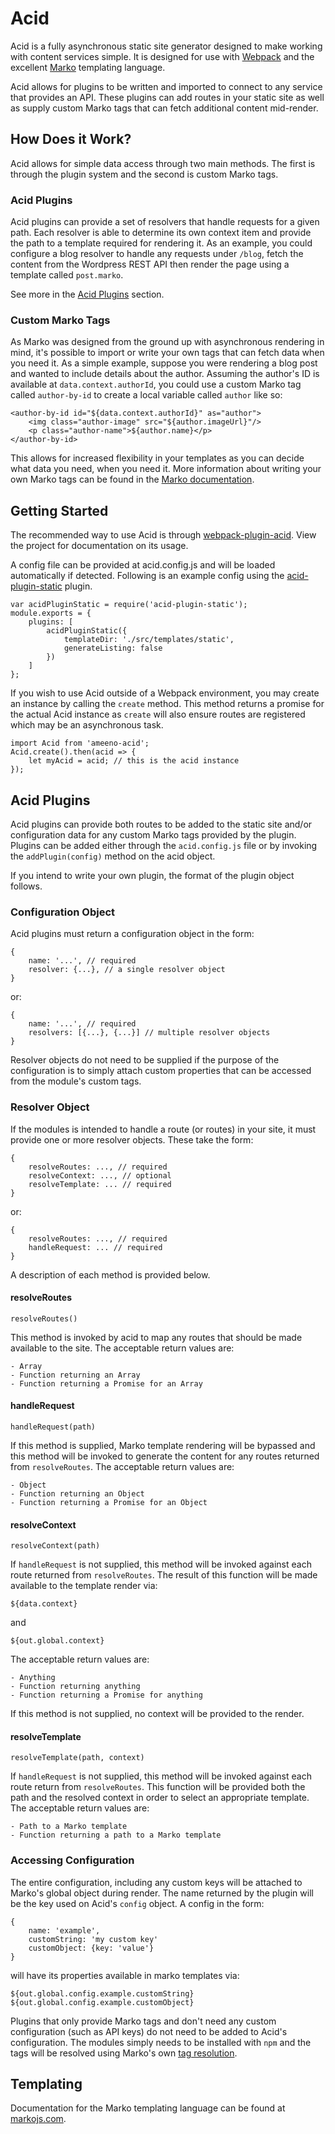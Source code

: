 # Acid

Acid is a fully asynchronous static site generator designed to make working with content services simple. It is designed for use with [Webpack](https://webpack.github.io/) and the excellent [Marko](http://markojs.com/) templating language.

Acid allows for plugins to be written and imported to connect to any service that provides an API. These plugins can add routes in your static site as well as supply custom Marko tags that can fetch additional content mid-render.

## How Does it Work?

Acid allows for simple data access through two main methods. The first is through the plugin system and the second is custom Marko tags.

### Acid Plugins

Acid plugins can provide a set of resolvers that handle requests for a given path. Each resolver is able to determine its own context item and provide the path to a template required for rendering it. As an example, you could configure a blog resolver to handle any requests under `/blog`, fetch the content from the Wordpress REST API then render the page using a template called `post.marko`.

See more in the [Acid Plugins](#acid-plugins) section.

### Custom Marko Tags

As Marko was designed from the ground up with asynchronous rendering in mind, it's possible to import or write your own tags that can fetch data when you need it. As a simple example, suppose you were rendering a blog post and wanted to include details about the author. Assuming the author's ID is available at `data.context.authorId`, you could use a custom Marko tag called `author-by-id` to create a local variable called `author` like so:

    <author-by-id id="${data.context.authorId}" as="author">
        <img class="author-image" src="${author.imageUrl}"/>
        <p class="author-name">${author.name}</p>
    </author-by-id>

This allows for increased flexibility in your templates as you can decide what data you need, when you need it. More information about writing your own Marko tags can be found in the [Marko documentation](http://).

## Getting Started

The recommended way to use Acid is through [webpack-plugin-acid](https://github.com/drewschrauf/webpack-plugin-acid). View the project for documentation on its usage.

A config file can be provided at acid.config.js and will be loaded automatically if detected. Following is an example config using the [acid-plugin-static](https://github.com/drewschrauf/acid-plugin-static) plugin.

    var acidPluginStatic = require('acid-plugin-static');
    module.exports = {
        plugins: [
            acidPluginStatic({
                templateDir: './src/templates/static',
                generateListing: false
            })
        ]
    };

If you wish to use Acid outside of a Webpack environment, you may create an instance by calling the `create` method. This method returns a promise for the actual Acid instance as `create` will also ensure routes are registered which may be an asynchronous task.

    import Acid from 'ameeno-acid';
    Acid.create().then(acid => {
        let myAcid = acid; // this is the acid instance
    });

## Acid Plugins

Acid plugins can provide both routes to be added to the static site and/or configuration data for any custom Marko tags provided by the plugin. Plugins can be added either through the `acid.config.js` file or by invoking the `addPlugin(config)` method on the acid object.

If you intend to write your own plugin, the format of the plugin object follows.

### Configuration Object

Acid plugins must return a configuration object in the form:

    {
        name: '...', // required
        resolver: {...}, // a single resolver object
    }

or:

    {
        name: '...', // required
        resolvers: [{...}, {...}] // multiple resolver objects
    }

Resolver objects do not need to be supplied if the purpose of the configuration is to simply attach custom properties that can be accessed from the module's custom tags.

### Resolver Object

If the modules is intended to handle a route (or routes) in your site, it must provide one or more resolver objects. These take the form:

    {
        resolveRoutes: ..., // required
        resolveContext: ..., // optional
        resolveTemplate: ... // required
    }

or:

    {
        resolveRoutes: ..., // required
        handleRequest: ... // required
    }

A description of each method is provided below.

#### resolveRoutes

`resolveRoutes()`

This method is invoked by acid to map any routes that should be made available to the site. The acceptable return values are:

    - Array
    - Function returning an Array
    - Function returning a Promise for an Array

#### handleRequest

`handleRequest(path)`

If this method is supplied, Marko template rendering will be bypassed and this method will be invoked to generate the content for any routes returned from `resolveRoutes`. The acceptable return values are:

    - Object
    - Function returning an Object
    - Function returning a Promise for an Object

#### resolveContext

`resolveContext(path)`

If `handleRequest` is not supplied, this method will be invoked against each route returned from `resolveRoutes`. The result of this function will be made available to the template render via:

    ${data.context}

and

    ${out.global.context}

The acceptable return values are:

    - Anything
    - Function returning anything
    - Function returning a Promise for anything

If this method is not supplied, no context will be provided to the render.

#### resolveTemplate

`resolveTemplate(path, context)`

If `handleRequest` is not supplied, this method will be invoked against each route return from `resolveRoutes`. This function will be provided both the path and the resolved context in order to select an appropriate template. The acceptable return values are:

    - Path to a Marko template
    - Function returning a path to a Marko template

### Accessing Configuration

The entire configuration, including any custom keys will be attached to Marko's global object during render. The name returned by the plugin will be the key used on Acid's `config` object. A config in the form:

    {
        name: 'example',
        customString: 'my custom key'
        customObject: {key: 'value'}
    }

will have its properties available in marko templates via:

    ${out.global.config.example.customString}
    ${out.global.config.example.customObject}

Plugins that only provide Marko tags and don't need any custom configuration (such as API keys) do not need to be added to Acid's configuration. The modules simply needs to be installed with `npm` and the tags will be resolved using Marko's own [tag resolution](http://markojs.com/docs/marko/custom-taglibs/#scanning-for-tags).

## Templating

Documentation for the Marko templating language can be found at [markojs.com](http://markojs.com/).
